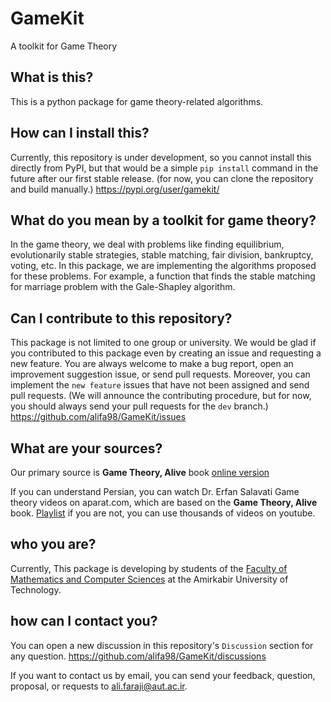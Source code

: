 # GameKit
A toolkit for Game Theory

## What is this?
This is a python package for game theory-related algorithms.

## How can I install this?
Currently, this repository is under development, so you cannot install this directly from PyPI, but that would be a simple `pip install` command in the future after our first stable release. (for now, you can clone the repository and build manually.)
https://pypi.org/user/gamekit/

## What do you mean by a toolkit for game theory?
In the game theory, we deal with problems like finding equilibrium, evolutionarily stable strategies, stable matching, fair division, bankruptcy, voting, etc. In this package, we are implementing the algorithms proposed for these problems. For example, a function that finds the stable matching for marriage problem with the Gale-Shapley algorithm.

## Can I contribute to this repository?
This package is not limited to one group or university. We would be glad if you contributed to this package even by creating an issue and requesting a new feature. You are always welcome to make a bug report, open an improvement suggestion issue, or send pull requests. Moreover, you can implement the `new feature` issues that have not been assigned and send pull requests. (We will announce the contributing procedure, but for now, you should always send your pull requests for the `dev` branch.)
https://github.com/alifa98/GameKit/issues

## What are your sources?
Our primary source is  **Game Theory, Alive** book [online version](https://homes.cs.washington.edu/~karlin/GameTheoryBook.pdf)

If you can understand Persian, you can watch Dr. Erfan Salavati Game theory videos on aparat.com, which are based on the **Game Theory, Alive** book. [Playlist](https://www.aparat.com/playlist/1487532) if you are not, you can use thousands of videos on youtube.

## who you are?
Currently, This package is developing by students of the [Faculty of Mathematics and Computer Sciences](https://math.aut.ac.ir/) at the Amirkabir University of Technology.

## how can I contact you?
You can open a new discussion in this repository's `Discussion` section for any question.
https://github.com/alifa98/GameKit/discussions

If you want to contact us by email, you can send your feedback, question, proposal, or requests to ali.faraji@aut.ac.ir.
